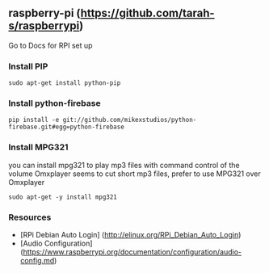 ## raspberry-pi (https://github.com/tarah-s/raspberrypi)

Go to Docs for RPI set up

 
 
### Install PIP 

``` 
sudo apt-get install python-pip
```


### Install python-firebase 

``` 
pip install -e git://github.com/mikexstudios/python-firebase.git#egg=python-firebase
```


### Install MPG321
you can install mpg321 to play mp3 files with command control of the volume
Omxplayer seems to cut short mp3 files, prefer to use MPG321 over Omxplayer

``` 
sudo apt-get -y install mpg321
```
 
 
### Resources
* [RPi Debian Auto Login] (http://elinux.org/RPi_Debian_Auto_Login) 
* [Audio Configuration] (https://www.raspberrypi.org/documentation/configuration/audio-config.md) 